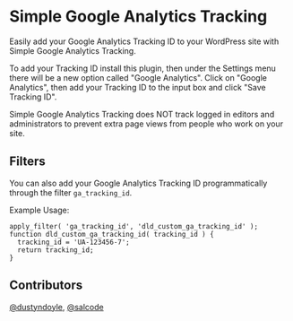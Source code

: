 Simple Google Analytics Tracking
================================

Easily add your Google Analytics Tracking ID to your WordPress site with Simple Google Analytics Tracking.

To add your Tracking ID install this plugin, then under the Settings menu there will be a new option called "Google Analytics". Click on "Google Analytics", then add your Tracking ID to the input box and click "Save Tracking ID".

Simple Google Analytics Tracking does NOT track logged in editors and administrators to prevent extra page views from people who work on your site.

Filters
------------

You can also add your Google Analytics Tracking ID programmatically through the filter `ga_tracking_id`.

Example Usage:
```
apply_filter( 'ga_tracking_id', 'dld_custom_ga_tracking_id' );
function dld_custom_ga_tracking_id( tracking_id ) {
  tracking_id = 'UA-123456-7';
  return tracking_id;
}
```
Contributors
-------------
[@dustyndoyle](https://github.com/dustyndoyle),
[@salcode](https://github.com/salcode)
